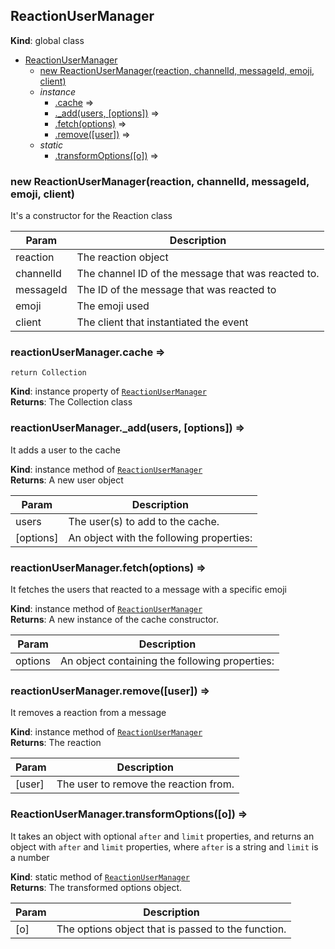 <a name="ReactionUserManager"></a>

## ReactionUserManager
**Kind**: global class  

* [ReactionUserManager](#ReactionUserManager)
    * [new ReactionUserManager(reaction, channelId, messageId, emoji, client)](#new_ReactionUserManager_new)
    * _instance_
        * [.cache](#ReactionUserManager+cache) ⇒
        * [._add(users, [options])](#ReactionUserManager+_add) ⇒
        * [.fetch(options)](#ReactionUserManager+fetch) ⇒
        * [.remove([user])](#ReactionUserManager+remove) ⇒
    * _static_
        * [.transformOptions([o])](#ReactionUserManager.transformOptions) ⇒

<a name="new_ReactionUserManager_new"></a>

### new ReactionUserManager(reaction, channelId, messageId, emoji, client)
It's a constructor for the Reaction class


| Param | Description |
| --- | --- |
| reaction | The reaction object |
| channelId | The channel ID of the message that was reacted to. |
| messageId | The ID of the message that was reacted to |
| emoji | The emoji used |
| client | The client that instantiated the event |

<a name="ReactionUserManager+cache"></a>

### reactionUserManager.cache ⇒
`return Collection`

**Kind**: instance property of [<code>ReactionUserManager</code>](#ReactionUserManager)  
**Returns**: The Collection class  
<a name="ReactionUserManager+_add"></a>

### reactionUserManager.\_add(users, [options]) ⇒
It adds a user to the cache

**Kind**: instance method of [<code>ReactionUserManager</code>](#ReactionUserManager)  
**Returns**: A new user object  

| Param | Description |
| --- | --- |
| users | The user(s) to add to the cache. |
| [options] | An object with the following properties: |

<a name="ReactionUserManager+fetch"></a>

### reactionUserManager.fetch(options) ⇒
It fetches the users that reacted to a message with a specific emoji

**Kind**: instance method of [<code>ReactionUserManager</code>](#ReactionUserManager)  
**Returns**: A new instance of the cache constructor.  

| Param | Description |
| --- | --- |
| options | An object containing the following properties: |

<a name="ReactionUserManager+remove"></a>

### reactionUserManager.remove([user]) ⇒
It removes a reaction from a message

**Kind**: instance method of [<code>ReactionUserManager</code>](#ReactionUserManager)  
**Returns**: The reaction  

| Param | Description |
| --- | --- |
| [user] | The user to remove the reaction from. |

<a name="ReactionUserManager.transformOptions"></a>

### ReactionUserManager.transformOptions([o]) ⇒
It takes an object with optional `after` and `limit` properties, and returns an object with `after`and `limit` properties, where `after` is a string and `limit` is a number

**Kind**: static method of [<code>ReactionUserManager</code>](#ReactionUserManager)  
**Returns**: The transformed options object.  

| Param | Description |
| --- | --- |
| [o] | The options object that is passed to the function. |

